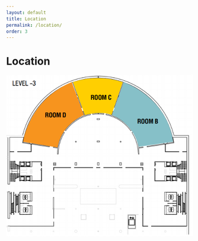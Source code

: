 ```yaml
---
layout: default
title: Location
permalink: /location/
order: 3
---
```

# Location

![Room B Level -3](../images/room-b.png "Level -3 - Room B")
